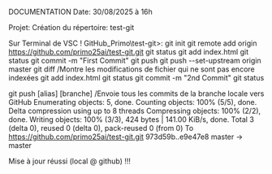 DOCUMENTATION
Date: 30/08/2025 à 16h

Projet: Création du répertoire: test-git

Sur Terminal de VSC !
GitHub_Primo\test-git>:
git init
git remote add origin https://github.com/primo25ai/test-git.git
git status
git add index.html
git status
git commit -m "First Commit"
git push
git push --set-upstream origin master
git diff /Montre les modifications de fichier qui ne sont pas encore indexées
git add index.html
git status
git commit -m "2nd Commit"
git status

git push [alias] [branche] /Envoie tous les commits de la branche locale vers GitHub
Enumerating objects: 5, done.
Counting objects: 100% (5/5), done.
Delta compression using up to 8 threads
Compressing objects: 100% (2/2), done.
Writing objects: 100% (3/3), 424 bytes | 141.00 KiB/s, done.
Total 3 (delta 0), reused 0 (delta 0), pack-reused 0 (from 0)
To https://github.com/primo25ai/test-git.git
   973d59b..e9e47e8  master -> master

Mise à jour réussi (local @ github) !!!
